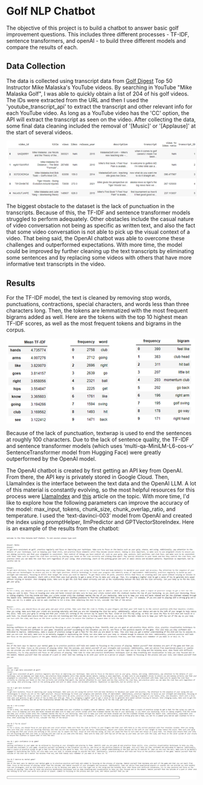 # Golf NLP Chatbot

The objective of this project is to build a chatbot to answer basic golf improvement questions. This includes three different processes - TF-IDF, sentence transformers, and openAI - to build three different models and compare the results of each.

## Data Collection
The data is collected using transcript data from [Golf Digest](https://www.golfdigest.com/story/the-50-best-teachers-in-america) Top 50 Instructor Mike Malaska's YouTube videos. By searching in YouTube "Mike Malaska Golf", I was able to quickly obtain a list of 204 of his golf videos. The IDs were extracted from the URL and then I used the 'youtube_transcript_api' to extract the transcript and other relevant info for each YouTube video. As long as a YouTube video has the 'CC' option, the API will extract the transcript as seen on the video. After collecting the data, some final data cleaning included the removal of '[Music]' or '[Applause]' at the start of several videos.

![](/images/_nlp_golfdata.png)

The biggest obstacle to the dataset is the lack of punctuation in the transcripts. Because of this, the TF-IDF and sentence transformer models struggled to perform adequately. Other obstacles include the casual nature of video conversation not being as specific as written text, and also the fact that some video conversation is not able to pick up the visual context of a video. That being said, the OpenAI chatbot was able to overcome these challenges and outperformed expectations. With more time, the model could be improved by further cleaning up the text transcripts by eliminating some sentences and by replacing some videos with others that have more informative text transcripts in the video.

## Results
For the TF-IDF model, the text is cleaned by removing stop words, punctuations, contractions, special characters, and words less than three characters long. Then, the tokens are lemmatized with the most frequent bigrams added as well. Here are the tokens with the top 10 highest mean TF-IDF scores, as well as the most frequent tokens and bigrams in the corpus. 

<img src="/images/_nlp_golf_top10_tfidf.png" width="500">

Because of the lack of punctuation, textwrap is used to end the sentences at roughly 100 characters. Due to the lack of sentence quality, the TF-IDF and sentence transformer models (which uses ‘multi-qa-MiniLM-L6-cos-v’ SentenceTransformer model from Hugging Face) were greatly outperformed by the OpenAI model.

The OpenAI chatbot is created by first getting an API key from OpenAI. From there, the API key is privately stored in Google Cloud. Then, LlamaIndex is the interface between the text data and the OpenAI LLM. A lot of this material is constantly evolving, so the most helpful resources for this process were [LlamaIndex](https://docs.llamaindex.ai/en/stable/understanding/putting_it_all_together/chatbots/building_a_chatbot.html) and [this](https://shweta-lodha.medium.com/create-chatbot-based-on-the-data-feed-by-you-gpt-index-llamaindex-openai-3efd7abe3ed9) article on the topic. With more time, I'd like to explore how the following parameters can improve the accuracy of the model: max_input, tokens, chunk_size, chunk_overlap_ratio, and temperature. I used the ‘text-davinci-003’ model from OpenAI and created the index using promptHelper, llmPredictor and GPTVectorStoreIndex. Here is an example of the results from the chatbot:

![](/images/_nlp_golf_transcripts.png)

<img src="/images/_nlp_golf_openai_chatbot.png" width="1000">
